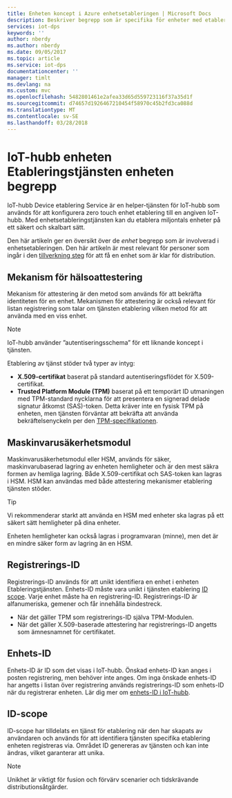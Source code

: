 ```yaml
---
title: Enheten koncept i Azure enhetsetableringen | Microsoft Docs
description: Beskriver begrepp som är specifika för enheter med etablering av tjänst- och IoT-hubb för etablering av enheter
services: iot-dps
keywords: ''
author: nberdy
ms.author: nberdy
ms.date: 09/05/2017
ms.topic: article
ms.service: iot-dps
documentationcenter: ''
manager: timlt
ms.devlang: na
ms.custom: mvc
ms.openlocfilehash: 5482801461e2afea33d65d559723116f37a35d1f
ms.sourcegitcommit: d74657d1926467210454f58970c45b2fd3ca088d
ms.translationtype: MT
ms.contentlocale: sv-SE
ms.lasthandoff: 03/28/2018
---
```

# <a name="iot-hub-device-provisioning-service-device-concepts"></a>IoT-hubb enheten Etableringstjänsten enheten begrepp

IoT-hubb Device etablering Service är en helper-tjänsten för IoT-hubb som används för att konfigurera zero touch enhet etablering till en angiven IoT-hubb. Med enhetsetableringstjänsten kan du etablera miljontals enheter på ett säkert och skalbart sätt.

Den här artikeln ger en översikt över de *enhet* begrepp som är involverad i enhetsetableringen. Den här artikeln är mest relevant för personer som ingår i den [tillverkning steg](about-iot-dps.md#manufacturing-step) för att få en enhet som är klar för distribution.

## <a name="attestation-mechanism"></a>Mekanism för hälsoattestering

Mekanism för attestering är den metod som används för att bekräfta identiteten för en enhet. Mekanismen för attestering är också relevant för listan registrering som talar om tjänsten etablering vilken metod för att använda med en viss enhet.

> [!NOTE]
> IoT-hubb använder ”autentiseringsschema” för ett liknande koncept i tjänsten.

Etablering av tjänst stöder två typer av intyg:
* **X.509-certifikat** baserat på standard autentiseringsflödet för X.509-certifikat.
* **Trusted Platform Module (TPM)** baserat på ett temporärt ID utmaningen med TPM-standard nycklarna för att presentera en signerad delade signatur åtkomst (SAS)-token. Detta kräver inte en fysisk TPM på enheten, men tjänsten förväntar att bekräfta att använda bekräftelsenyckeln per den [TPM-specifikationen](https://trustedcomputinggroup.org/work-groups/trusted-platform-module/).

## <a name="hardware-security-module"></a>Maskinvarusäkerhetsmodul

Maskinvarusäkerhetsmodul eller HSM, används för säker, maskinvarubaserad lagring av enheten hemligheter och är den mest säkra formen av hemliga lagring. Både X.509-certifikat och SAS-token kan lagras i HSM. HSM kan användas med både attestering mekanismer etablering tjänsten stöder.

> [!TIP]
> Vi rekommenderar starkt att använda en HSM med enheter ska lagras på ett säkert sätt hemligheter på dina enheter.

Enheten hemligheter kan också lagras i programvaran (minne), men det är en mindre säker form av lagring än en HSM.

## <a name="registration-id"></a>Registrerings-ID

Registrerings-ID används för att unikt identifiera en enhet i enheten Etableringstjänsten. Enhets-ID måste vara unikt i tjänsten etablering [ID scope](#id-scope). Varje enhet måste ha en registrering-ID. Registrerings-ID är alfanumeriska, gemener och får innehålla bindestreck.

* När det gäller TPM som registrerings-ID själva TPM-Modulen.
* När det gäller X.509-baserade attestering har registrerings-ID angetts som ämnesnamnet för certifikatet.

## <a name="device-id"></a>Enhets-ID

Enhets-ID är ID som det visas i IoT-hubb. Önskad enhets-ID kan anges i posten registrering, men behöver inte anges. Om inga önskade enhets-ID har angetts i listan över registrering används registrerings-ID som enhets-ID när du registrerar enheten. Lär dig mer om [enhets-ID i IoT-hubb](../iot-hub/iot-hub-devguide-identity-registry.md).

## <a name="id-scope"></a>ID-scope

ID-scope har tilldelats en tjänst för etablering när den har skapats av användaren och används för att identifiera tjänsten specifika etablering enheten registreras via. Området ID genereras av tjänsten och kan inte ändras, vilket garanterar att unika.

> [!NOTE]
> Unikhet är viktigt för fusion och förvärv scenarier och tidskrävande distributionsåtgärder.
